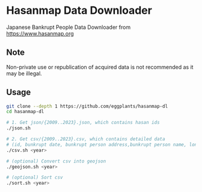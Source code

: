 # Hasanmap Data Downloader

Japanese Bankrupt People Data Downloader from <https://www.hasanmap.org>

## Note

Non-private use or republication of acquired data is not recommended as it may be illegal.

## Usage

```bash
git clone --depth 1 https://github.com/eggplants/hasanmap-dl
cd hasanmap-dl

# 1. Get json/{2009..2023}.json, which contains hasan ids
./json.sh

# 2. Get csv/{2009..2023}.csv, which contains detailed data
# (id, bunkrupt date, bunkrupt person address,bunkrupt person name, lon, lat)
./csv.sh <year>

# (optional) Convert csv into geojson
./geojson.sh <year>

# (optional) Sort csv
./sort.sh <year>
```

